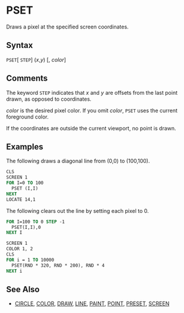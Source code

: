 # PSET

Draws a pixel at the specified screen coordinates.

## Syntax

`PSET`[ `STEP`] (*x*,*y*) [, *color*]

## Comments

The keyword `STEP` indicates that *x* and *y* are offsets from the last point drawn, as opposed to coordinates.

*color* is the desired pixel color. If you omit *color*, `PSET` uses the current foreground color.

If the coordinates are outside the current viewport, no point is drawn.

## Examples

The following draws a diagonal line from (0,0) to (100,100).

```vb
CLS
SCREEN 1
FOR I=0 TO 100
  PSET (I,I)
NEXT
LOCATE 14,1
```

The following clears out the line by setting each pixel to 0.

```vb
FOR I=100 TO 0 STEP -1
  PSET(I,I),0
NEXT I
```

```vb
SCREEN 1
COLOR 1, 2
CLS
FOR i = 1 TO 10000
  PSET(RND * 320, RND * 200), RND * 4
NEXT i
```

## See Also

- [CIRCLE](CIRCLE), [COLOR](COLOR), [DRAW](DRAW), [LINE](LINE), [PAINT](PAINT), [POINT](POINT), [PRESET](PRESET), [SCREEN](SCREEN)
